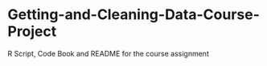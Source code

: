 # Getting-and-Cleaning-Data-Course-Project
R Script, Code Book and README for the course assignment
